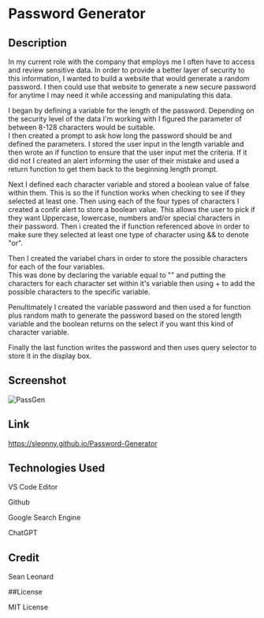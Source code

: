 # Password Generator

## Description

In my current role with the company that employs me I often have to access and review sensitive data.
In order to provide a better layer of security to this information, I wanted to build a website that
would generate a random password.  I then could use that website to generate a new secure password
for anytime I may need it while accessing and manipulating this data.

I began by defining a variable for the length of the password.  Depending on the security level of 
the data I'm working with I figured the parameter of between 8-128 characters would be suitable.  
I then created a prompt to ask how long the password should be and defined the parameters.  I stored
the user input in the length variable and then wrote an if function to ensure that the user input
met the criteria.  If it did not I created an alert informing the user of their mistake and used a return 
function to get them back to the beginning length prompt.

Next I defined each character variable and stored a boolean value of false within them.  This is so 
the if function works when checking to see if they selected at least one.  Then using each of the four
types of characters I created a confir alert to store a boolean value.  This allows the user to pick if they
want Uppercase, lowercase, numbers and/or special characters in their password.  Then i created the if function 
referenced above in order to make sure they selected at least one type of character using && to denote "or".

Then I created the variabel chars in order to store the possible characters for each of the four variables.  
This was done by declaring the variable equal to "" and putting the characters for each character set within
it's variable then using + to add the possible characters to the specific variable.

Penultimately I created the variable password and then used a for function plus random math to generate
the password based on the stored length variable and the boolean returns on the select if you want this 
kind of character variable.  

Finally the last function writes the password and then uses query selector to store it in the display
box.  

## Screenshot

![PassGen](https://user-images.githubusercontent.com/122305724/221269686-f5c44cd1-a12d-4efe-a59e-215ccfc28da7.png)

## Link

https://sleonny.github.io/Password-Generator

## Technologies Used

VS Code Editor  

Github  

Google Search Engine  

ChatGPT  

## Credit

Sean Leonard

##License

MIT License

